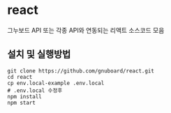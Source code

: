 # react
그누보드 API 또는 각종 API와 연동되는 리액트 소스코드 모음


## 설치 및 실행방법
```
git clone https://github.com/gnuboard/react.git
cd react
cp env.local-example .env.local
# .env.local 수정후 
npm install
npm start
```
